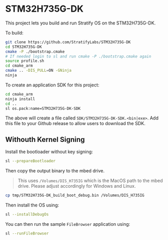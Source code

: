 # STM32H735G-DK

This project lets you build and run Stratify OS on the STM32H735G-DK.

To build:

```sh
git clone https://github.com/StratifyLabs/STM32H735G-DK
cd STM32H735G-DK
cmake -P ./bootstrap.cmake
# If needed login to sl and run cmake -P ./bootstrap.cmake again
source profile.sh
cd cmake_arm
cmake .. -DIS_PULL=ON -GNinja
ninja
```

To create an application SDK for this project:

```sh
cd cmake_arm
ninja install
cd ..
sl os.pack:name=STM32H735G-DK-SDK
```

The above will create a file called `SDK/STM32H735G-DK-SDK.<bin|exe>`. Add this file to your Github release to allow users to download the SDK.



## Withouth Kernel Signing

Install the bootloader without key signing:

```bash
sl --prepareBootloader
```

Then copy the output binary to the mbed drive.

> This uses `/Volumes/DIS_H735IG` which is the MacOS path to the mbed drive. Please adjust accordingly for Windows and Linux.

```bash
cp tmp/STM32H735G-DK_build_boot_debug.bin /Volumes/DIS_H735IG
```

Then install the OS using:

```bash
sl --installDebugOs
```

You can then run the sample `FileBrowser` application using:

```bash
sl --runFileBrowser
```
